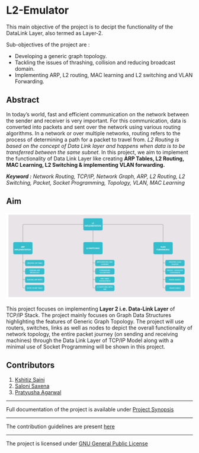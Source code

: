# L2-Emulator

This main objective of the project is to decipt the functionality of the DataLink Layer, also termed as Layer-2. 

Sub-objectives of the project are : 
* Developing a generic graph topology.
* Tackling the issues of thrashing, collision and reducing broadcast domain.
* Implementing ARP, L2 routing, MAC learning and L2 switching and VLAN Forwarding.

## Abstract

In today’s world, fast and efficient communication on the network between the sender and receiver is very important. For this communication, data is converted into packets and sent over the network using various routing algorithms. In a network or over multiple networks, routing refers to the process of determining a path for a packet to travel from. *L2 Routing is based on the concept of Data Link layer and happens when data is to be transferred between the same subnet.* In this project, we aim to implement the functionality of Data Link Layer like creating **ARP Tables, L2 Routing, MAC Learning, L2 Switching & implementing VLAN forwarding.**

***Keyword :*** *Network Routing, TCP/IP, Network Graph, ARP, L2 Routing, L2 Switching, Packet, Socket Programming, Topology, VLAN, MAC Learning*

## Aim

![Methodology](img/Methodology.png)

This project focuses on implementing **Layer 2 i.e. Data-Link Layer** of TCP/IP Stack. The project mainly focuses on Graph Data Structures highlighting the features of Generic Graph Topology. The project will use routers, switches, links as well as nodes to depict the overall functionality of network topology, the entire packet journey (on sending and receiving machines) through the Data Link Layer of TCP/IP Model along with a minimal use of Socket Programming will be shown in this project.

## Contributors

1. [Kshitiz Saini](https://github.com/kshitizsaini113)
2. [Saloni Saxena](https://github.com/SaloniSaxena01)
3. [Pratyusha Agarwal](https://github.com/pratyusha1098-pa)

---

Full documentation of the project is available under [Project Synopsis](Synopsis_Report/SynopsisReport.pdf)

---

The contribution guidelines are present [here](docs/CONTRIBUTING.md)

---

The project is licensed under [GNU General Public License](LICENSE) 
